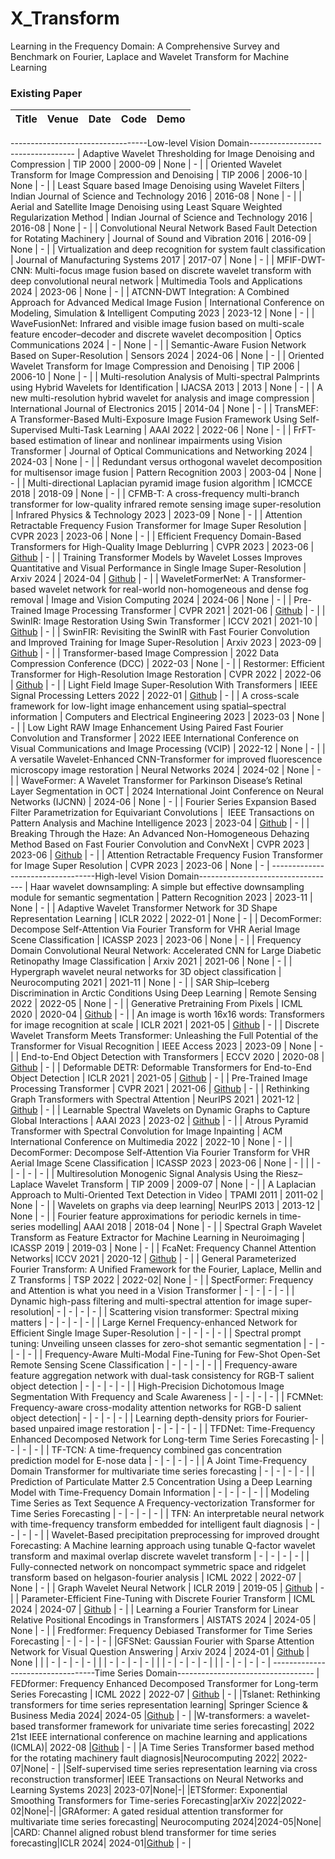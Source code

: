 # X_Transform
Learning in the Frequency Domain: A Comprehensive Survey and Benchmark on Fourier, Laplace and Wavelet Transform for Machine Learning


### Existing Paper

|  Title  |   Venue  |   Date   |   Code   |   Demo   |
|:--------|:--------:|:--------:|:--------:|:--------:|
----------------------------------Low-level Vision Domain----------------------------------
| Adaptive Wavelet Thresholding for Image Denoising and Compression | TIP 2000 | 2000-09 | None | - |
| Oriented Wavelet Transform for Image Compression and Denoising | TIP 2006 | 2006-10 | None | - |
| Least Square based Image Denoising using Wavelet Filters | Indian Journal of Science and Technology 2016 | 2016-08 | None | - |
| Aerial and Satellite Image Denoising using Least Square Weighted Regularization Method  | Indian Journal of Science and Technology 2016 | 2016-08 | None | - |
| Convolutional Neural Network Based Fault Detection for Rotating Machinery  | Journal of Sound and Vibration 2016 | 2016-09 | None | - |
| Virtualization and deep recognition for system fault classification  | Journal of Manufacturing Systems 2017 | 2017-07 | None | - |
| MFIF-DWT-CNN: Multi-focus ımage fusion based on discrete wavelet transform with deep convolutional neural network   | Multimedia Tools and Applications 2024 | 2023-06 | None | - |
| ATCNN-DWT Integration: A Combined Approach for Advanced Medical Image Fusion   | International Conference on Modeling, Simulation & Intelligent Computing 2023 | 2023-12 | None | - |
| WaveFusionNet: Infrared and visible image fusion based on multi-scale feature encoder–decoder and discrete wavelet decomposition   | Optics Communications 2024 | - | None | - |
| Semantic-Aware Fusion Network Based on Super-Resolution   | Sensors 2024 | 2024-06 | None | - |
| Oriented Wavelet Transform for Image Compression and Denoising   | TIP 2006 | 2006-10 | None | - |
| Multi-resolution Analysis of Multi-spectral Palmprints using Hybrid Wavelets for Identification   | IJACSA 2013 | 2013 | None | - |
| A new multi-resolution hybrid wavelet for analysis and image compression   | International Journal of Electronics 2015 | 2014-04 | None | - |
| TransMEF: A Transformer-Based Multi-Exposure Image Fusion Framework Using Self-Supervised Multi-Task Learning   | AAAI 2022 | 2022-06 | None | - |
| FrFT-based estimation of linear and nonlinear impairments using Vision Transformer   | Journal of Optical Communications and Networking 2024 | 2024-03 | None | - |
| Redundant versus orthogonal wavelet decomposition for multisensor image fusion   | Pattern Recognition 2003 | 2003-04 | None | - |
| Multi-directional Laplacian pyramid image fusion algorithm   | ICMCCE 2018 | 2018-09 | None | - |
| CFMB-T: A cross-frequency multi-branch transformer for low-quality infrared remote sensing image super-resolution   | Infrared Physics & Technology 2023 | 2023-09 | None | - |
| Attention Retractable Frequency Fusion Transformer for Image Super Resolution   | CVPR 2023 | 2023-06 | None | - |
| Efficient Frequency Domain-Based Transformers for High-Quality Image Deblurring   | CVPR 2023 | 2023-06 | [Github](https://github.com/kkkls/fftformer) | - |
| Training Transformer Models by Wavelet Losses Improves Quantitative and Visual Performance in Single Image Super-Resolution   | Arxiv 2024 | 2024-04 | [Github](https://github.com/mandalinadagi/wavelettention) | - |
| WaveletFormerNet: A Transformer-based wavelet network for real-world non-homogeneous and dense fog removal   | Image and Vision Computing 2024 | 2024-06 | None | - |
| Pre-Trained Image Processing Transformer   | CVPR 2021 | 2021-06 | [Github](https://github.com/huawei-noah/Pretrained-IPT) | - |
| SwinIR: Image Restoration Using Swin Transformer   | ICCV 2021 | 2021-10 | [Github](https://github.com/jingyunliang/swinir) | - |
| SwinFIR: Revisiting the SwinIR with Fast Fourier Convolution and Improved Training for Image Super-Resolution   | Arxiv 2023 | 2023-09 | [Github](https://github.com/Zdafeng/SwinFIR) | - |
| Transformer-based Image Compression   | 2022 Data Compression Conference (DCC) | 2022-03 | None | - |
| Restormer: Efficient Transformer for High-Resolution Image Restoration   | CVPR 2022 | 2022-06 | [Github](https://github.com/swz30/restormer) | - |
| Light Field Image Super-Resolution With Transformers   | IEEE Signal Processing Letters 2022 | 2022-01 | [Github](https://github.com/ZhengyuLiang24/LFT) | - |
| A cross-scale framework for low-light image enhancement using spatial–spectral information  | Computers and Electrical Engineering 2023 | 2023-03 | None | - |
| Low Light RAW Image Enhancement Using Paired Fast Fourier Convolution and Transformer   | 2022 IEEE International Conference on Visual Communications and Image Processing (VCIP) | 2022-12 | None | - |
| A versatile Wavelet-Enhanced CNN-Transformer for improved fluorescence microscopy image restoration   | Neural Networks 2024 | 2024-02 | None | - |
| WaveFormer: A Wavelet Transformer for Parkinson Disease’s Retinal Layer Segmentation in OCT   |  2024 International Joint Conference on Neural Networks (IJCNN) | 2024-06 | None | - |
| Fourier Series Expansion Based Filter Parametrization for Equivariant Convolutions   |  IEEE Transactions on Pattern Analysis and Machine Intelligence 2023 | 2023-04 | [Github](https://github.com/XieQi2015/F-Conv) | - |
| Breaking Through the Haze: An Advanced Non-Homogeneous Dehazing Method Based on Fast Fourier Convolution and ConvNeXt   | CVPR 2023 | 2023-06 | [Github](https://github.com/zhouh115/dwt-ffc) | - |
| Attention Retractable Frequency Fusion Transformer for Image Super Resolution   | CVPR 2023 | 2023-06 | None | - |
----------------------------------High-level Vision Domain----------------------------------
| Haar wavelet downsampling: A simple but effective downsampling module for semantic segmentation   | Pattern Recognition 2023 | 2023-11 | None | - |
| Adaptive Wavelet Transformer Network for 3D Shape Representation Learning   | ICLR 2022 | 2022-01 | None | - |
| DecomFormer: Decompose Self-Attention Via Fourier Transform for VHR Aerial Image Scene Classification   | ICASSP 2023 | 2023-06 | None | - |
| Frequency Domain Convolutional Neural Network: Accelerated CNN for Large Diabetic Retinopathy Image Classification   | Arxiv 2021 | 2021-06 | None | - |
| Hypergraph wavelet neural networks for 3D object classification   | Neurocomputing 2021 | 2021-11 | None | - |
| SAR Ship–Iceberg Discrimination in Arctic Conditions Using Deep Learning   | Remote Sensing 2022 | 2022-05 | None | - |
| Generative Pretraining From Pixels   | ICML 2020 | 2020-04 | [Github](https://github.com/openai/image-gpt) | - |
| An image is worth 16x16 words: Transformers for image recognition at scale   | ICLR 2021 | 2021-05 | [Github](https://github.com/google-research/vision_transformer) | - |
| Discrete Wavelet Transform Meets Transformer: Unleashing the Full Potential of the Transformer for Visual Recognition   | IEEE Access 2023 | 2023-09 | None | - |
| End-to-End Object Detection with Transformers    | ECCV 2020 | 2020-08 | [Github](https://github.com/facebookresearch/detr) | - |
| Deformable DETR: Deformable Transformers for End-to-End Object Detection   | ICLR 2021 | 2021-05 | [Github](https://github.com/fundamentalvision/Deformable-DETR) | - |
| Pre-Trained Image Processing Transformer   | CVPR 2021 | 2021-06 | [Github](https://github.com/huawei-noah/Pretrained-IPT) | - |
| Rethinking Graph Transformers with Spectral Attention   | NeurIPS 2021 | 2021-12 | [Github](https://github.com/DevinKreuzer/SAN) | - |
| Learnable Spectral Wavelets on Dynamic Graphs to Capture Global Interactions   | AAAI 2023 | 2023-02 | [Github](https://github.com/ansonb/deft) | - |
| Atrous Pyramid Transformer with Spectral Convolution for Image Inpainting   | ACM International Conference on Multimedia 2022 | 2022-10 | None | - |
| DecomFormer: Decompose Self-Attention Via Fourier Transform for VHR Aerial Image Scene Classification   | ICASSP 2023 | 2023-06 | None | - |
|    | - | - | - | - |
| Multiresolution Monogenic Signal Analysis Using the Riesz–Laplace Wavelet Transform | TIP 2009 | 2009-07 | None | - |
| A Laplacian Approach to Multi-Oriented Text Detection in Video | TPAMI 2011 | 2011-02 | None | - |
| Wavelets on graphs via deep learning| NeurlPS 2013 | 2013-12 | None | - |
| Fourier feature approximations for periodic kernels in time-series modelling| AAAI 2018 | 2018-04 | None | - |
| Spectral Graph Wavelet Transform as Feature Extractor for Machine Learning in Neuroimaging | ICASSP 2019 | 2019-03 | None | - |
| FcaNet: Frequency Channel Attention Networks| ICCV 2021 | 2020-12 | [Github](https://github.com/cfzd/FcaNet) | - |
| General Parameterized Fourier Transform: A Unified Framework for the Fourier, Laplace, Mellin and Z Transforms | TSP 2022 | 2022-02| None | - |
| SpectFormer: Frequency and Attention is what you need in a Vision Transformer | - | - | - | - |
| Dynamic high-pass filtering and multi-spectral attention for image super-resolution| - | - | - | - |
| Scattering vision transformer: Spectral mixing matters | - | - | - | - |
| Large Kernel Frequency-enhanced Network for Efficient Single Image Super-Resolution | - | - | - | - |
| Spectral prompt tuning: Unveiling unseen classes for zero-shot semantic segmentation | - | - | - | - |
| Frequency-Aware Multi-Modal Fine-Tuning for Few-Shot Open-Set Remote Sensing Scene Classification | - | - | - | - |
| Frequency-aware feature aggregation network with dual-task consistency for RGB-T salient object detection | - | - | - | - |
| High-Precision Dichotomous Image Segmentation With Frequency and Scale Awareness | - | - | - | - |
| FCMNet: Frequency-aware cross-modality attention networks for RGB-D salient object detection| - | - | - | - |
| Learning depth-density priors for Fourier-based unpaired image restoration | - | - | - | - |
| TFDNet: Time-Frequency Enhanced Decomposed Network for Long-term Time Series Forecasting |- | - | - | - |
| TF-TCN: A time-frequency combined gas concentration prediction model for E-nose data | - | - | - | - |
| A Joint Time-Frequency Domain Transformer for multivariate time series forecasting |  - | - | - | - |
| Prediction of Particulate Matter 2.5 Concentration Using a Deep Learning Model with Time-Frequency Domain Information | - | - | - | - |
| Modeling Time Series as Text Sequence A Frequency-vectorization Transformer for Time Series Forecasting | - | - | - | - |
| TFN: An interpretable neural network with time-frequency transform embedded for intelligent fault diagnosis | - | - | - | - |
| Wavelet-Based precipitation preprocessing for improved drought Forecasting: A Machine learning approach using tunable Q-factor wavelet transform and maximal overlap discrete wavelet transform | - | - | - | - |
| Fully-connected network on noncompact symmetric space and ridgelet transform based on helgason-fourier analysis | ICML 2022 | 2022-07 | None | - |
| Graph Wavelet Neural Network | ICLR 2019 | 2019-05 | [Github](https://github.com/benedekrozemberczki/GraphWaveletNeuralNetwork) | - |
| Parameter-Efficient Fine-Tuning with Discrete Fourier Transform | ICML 2024 | 2024-07 | [Github](https://github.com/Chaos96/fourierft) | - |
| Learning a Fourier Transform for Linear Relative Positional Encodings in Transformers | AISTATS 2024 | 2024-05 | None | - |
| Fredformer: Frequency Debiased Transformer for Time Series Forecasting   | - | - | - | - |
|GFSNet: Gaussian Fourier with Sparse Attention Network for Visual Question Answering    | Arxiv 2024 | 2024-01 | [Github](https://github.com/shenxiang-vqa/GFSNet) | None |
|    | - | - | - | - |
|    | - | - | - | - |
|    | - | - | - | - |
|    | - | - | - | - |
----------------------------------Time Series Domain----------------------------------
| FEDformer: Frequency Enhanced Decomposed Transformer for Long-term Series Forecasting | ICML 2022 | 2022-07 | [Github](https://github.com/MAZiqing/FEDformer) | - |
|Tslanet: Rethinking transformers for time series representation learning| Springer Science \& Business Media 2024| 2024-05 |[Github](https://github.com/emadeldeen24/TSLANet) | - |
|W-transformers: a wavelet-based transformer framework for univariate time series forecasting| 2022 21st IEEE international conference on machine learning and applications (ICMLA)| 2022-08 |[Github](https://github.com/CapWidow/W-Transformer) | - |
|A Time Series Transformer based method for the rotating machinery fault diagnosis|Neurocomputing 2022| 2022-07|None| - |
|Self-supervised time series representation learning via cross reconstruction transformer| IEEE Transactions on Neural Networks and Learning Systems 2023| 2023-07|None|-|
|ETSformer: Exponential Smoothing Transformers for Time-series Forecasting|arXiv 2022|2022-02|None|-|
|GRAformer: A gated residual attention transformer for multivariate time series forecasting| Neurocomputing 2024|2024-05|None|
|CARD: Channel aligned robust blend transformer for time series forecasting|ICLR 2024| 2024-01|[Github](https://github.com/wxie9/CARD) | - |

